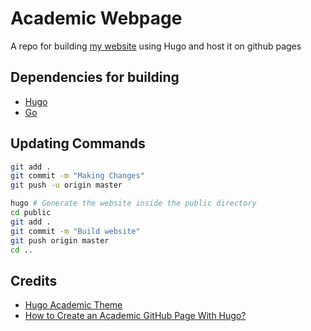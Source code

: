 # Academic Webpage

A repo for building [my website](https://aditya-shirwatkar.github.io) using Hugo and host it on github pages

## Dependencies for building

- [Hugo](https://gohugo.io/)
- [Go](https://go.dev/)

## Updating Commands

```bash
git add .
git commit -m "Making Changes"
git push -u origin master

hugo # Generate the website inside the public directory
cd public
git add .
git commit -m "Build website"
git push origin master
cd ..
```

## Credits

- [Hugo Academic Theme](https://github.com/wowchemy/starter-hugo-academic)
- [How to Create an Academic GitHub Page With Hugo?](https://mickaellalande.github.io/post/tutorial/how-to-create-an-academic-github-page-with-hugo/)